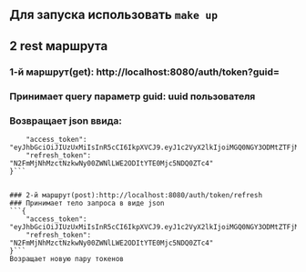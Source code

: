 ## Для запуска использовать ```make up```

## 2 rest маршрута
### 1-й маршрут(get): http://localhost:8080/auth/token?guid=
### Принимает query параметр guid: uuid пользователя
### Возвращает json ввида: 
```{
    "access_token": "eyJhbGciOiJIUzUxMiIsInR5cCI6IkpXVCJ9.eyJ1c2VyX2lkIjoiMGQ0NGY3ODMtZTFjMC00ZDQ5LWJiOTYtODBlYThhYmMwZWZhIiwiaXBfYWRkcmVzcyI6IjE3Mi4xOS4wLjE6NDk2MjIiLCJKVEkiOiIxOTA3ZWZmOS0xYTJmLTQzM2QtYmVmMi05MjMwOTVlYjE3Y2UiLCJleHAiOjE3NDQ5NDQ0MTgsImlhdCI6MTc0NDk0MzUxOH0.uhY4yZxTaNt3BKoEAaSQyIGq8KGXqqPRfPzjeVkgomRd3bBHhJp1vBXT3RSnfJgnjDnhSjxxxH2jUvw6ltSdHQ",
    "refresh_token": "N2FmMjNhMzctNzkwNy00ZWNlLWE2ODItYTE0Mjc5NDQ0ZTc4"
}```


### 2-й маршрут(post):http://localhost:8080/auth/token/refresh
### Принимает тело запроса в виде json
```{
    "access_token": "eyJhbGciOiJIUzUxMiIsInR5cCI6IkpXVCJ9.eyJ1c2VyX2lkIjoiMGQ0NGY3ODMtZTFjMC00ZDQ5LWJiOTYtODBlYThhYmMwZWZhIiwiaXBfYWRkcmVzcyI6IjE3Mi4xOS4wLjE6NDk2MjIiLCJKVEkiOiIxOTA3ZWZmOS0xYTJmLTQzM2QtYmVmMi05MjMwOTVlYjE3Y2UiLCJleHAiOjE3NDQ5NDQ0MTgsImlhdCI6MTc0NDk0MzUxOH0.uhY4yZxTaNt3BKoEAaSQyIGq8KGXqqPRfPzjeVkgomRd3bBHhJp1vBXT3RSnfJgnjDnhSjxxxH2jUvw6ltSdHQ",
    "refresh_token": "N2FmMjNhMzctNzkwNy00ZWNlLWE2ODItYTE0Mjc5NDQ0ZTc4"
}```
Возращает новую пару токенов